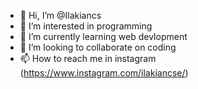- 👋 Hi, I’m @Ilakiancs
- 👀 I’m interested in programming
- 🌱 I’m currently learning web devlopment
- 💞️ I’m looking to collaborate on coding
- 📫 How to reach me in instagram (https://www.instagram.com/ilakiancse/)

<!---
Ilakiancs/Ilakiancs is a ✨ special ✨ repository because its `README.md` (this file) appears on your GitHub profile.
You can click the Preview link to take a look at your changes.
--->

